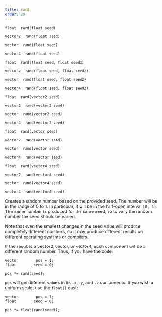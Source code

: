 ```yaml
---
title: rand
order: 29
---
```

`float  rand(float seed)`

`vector2  rand(float seed)`

`vector  rand(float seed)`

`vector4  rand(float seed)`

`float  rand(float seed, float seed2)`

`vector2  rand(float seed, float seed2)`

`vector  rand(float seed, float seed2)`

`vector4  rand(float seed, float seed2)`

`float  rand(vector2 seed)`

`vector2  rand(vector2 seed)`

`vector  rand(vector2 seed)`

`vector4  rand(vector2 seed)`

`float  rand(vector seed)`

`vector2  rand(vector seed)`

`vector  rand(vector seed)`

`vector4  rand(vector seed)`

`float  rand(vector4 seed)`

`vector2  rand(vector4 seed)`

`vector  rand(vector4 seed)`

`vector4  rand(vector4 seed)`

Creates a random number based on the provided seed. The number will
be in the range of 0 to 1. In particular, it will be in the half-open interval `[0, 1)`. The same number is produced for the same
seed, so to vary the random number the seed should be varied.

Note that even the smallest changes in the seed value will produce
completely different numbers, so it may produce different results
on different operating systems or compilers.

If the result is a vector2, vector, or vector4, each component will be a
different random number. Thus, if you have the code:

```vex
vector        pos = 1;
float        seed = 0;

pos *= rand(seed);

```

`pos` will get different values in its `.x`, `.y`, and `.z` components. If you wish a uniform scale, use the `float()` cast:

```vex
vector        pos = 1;
float        seed = 0;

pos *= float(rand(seed));

```
